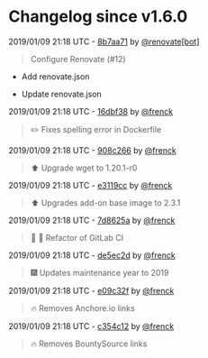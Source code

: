 # Changelog since v1.6.0

2019/01/09 21:18 UTC - [8b7aa71](https://github.com/hassio-addons/addon-example/commit/8b7aa71f8546207fd4378bad7421ada5fd710b46) by [@renovate[bot]](https://github.com/apps/renovate)
> Configure Renovate (#12)

* Add renovate.json

* Update renovate.json 

2019/01/09 21:18 UTC - [16dbf38](https://github.com/hassio-addons/addon-example/commit/16dbf38ee7b9206748c636d1d36c5ab4bf4be2d5) by [@frenck](https://github.com/frenck)
> :pencil2: Fixes spelling error in Dockerfile 

2019/01/09 21:18 UTC - [908c266](https://github.com/hassio-addons/addon-example/commit/908c266dfe254670971a1311edc1fb1f64452bf8) by [@frenck](https://github.com/frenck)
> :arrow_up: Upgrade wget to 1.20.1-r0 

2019/01/09 21:18 UTC - [e3119cc](https://github.com/hassio-addons/addon-example/commit/e3119cca3a7639bab2b8f976eb6ad401e73136c8) by [@frenck](https://github.com/frenck)
> :arrow_up: Upgrades add-on base image to 2.3.1 

2019/01/09 21:18 UTC - [7d8625a](https://github.com/hassio-addons/addon-example/commit/7d8625a0d467b3f066f15e40f78faf408aa80428) by [@frenck](https://github.com/frenck)
> :tractor: :rocket: Refactor of GitLab CI 

2019/01/09 21:18 UTC - [de5ec2d](https://github.com/hassio-addons/addon-example/commit/de5ec2d27fb32928de01989e584ac3d2fe3b2baa) by [@frenck](https://github.com/frenck)
> :fireworks: Updates maintenance year to 2019 

2019/01/09 21:18 UTC - [e09c32f](https://github.com/hassio-addons/addon-example/commit/e09c32f5dbe720d1473f87787b64d39899b7ed80) by [@frenck](https://github.com/frenck)
> :fire: Removes Anchore.io links 

2019/01/09 21:18 UTC - [c354c12](https://github.com/hassio-addons/addon-example/commit/c354c12d816a2478e139cf52d5b33c446b12501e) by [@frenck](https://github.com/frenck)
> :fire: Removes BountySource links 

